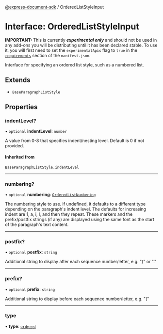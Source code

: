 [@express-document-sdk](../overview.md) / OrderedListStyleInput

# Interface: OrderedListStyleInput

<InlineAlert slots="text" variant="warning"/>

**IMPORTANT:** This is currently ***experimental only*** and should not be used in any add-ons you will be distributing until it has been declared stable. To use it, you will first need to set the `experimentalApis` flag to `true` in the [`requirements`](../../../manifest/index.md#requirements) section of the `manifest.json`.

Interface for specifying an ordered list style, such as a numbered list.

## Extends

-   `BaseParagraphListStyle`

## Properties

### indentLevel?

• `optional` **indentLevel**: `number`

A value from 0-8 that specifies indent/nesting level. Default is 0 if not provided.

#### Inherited from

`BaseParagraphListStyle.indentLevel`

---

### numbering?

• `optional` **numbering**: [`OrderedListNumbering`](../namespaces/Constants/enumerations/ordered-list-numbering.md)

The numbering style to use. If undefined, it defaults to a different type depending on the paragraph's indent level.
The defaults for increasing indent are 1, a, i, I, and then they repeat.
These markers and the prefix/postfix strings (if any) are displayed using the same font as the start of the
paragraph's text content.

---

### postfix?

• `optional` **postfix**: `string`

Additional string to display after each sequence number/letter, e.g. ")" or "."

---

### prefix?

• `optional` **prefix**: `string`

Additional string to display before each sequence number/letter, e.g. "("

---

### type

• **type**: [`ordered`](../namespaces/Constants/enumerations/paragraph-list-type.md#ordered)
